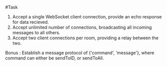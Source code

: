 #Task

1. Accept a single WebSocket client connection, provide an echo response for data recieved.
2. Accept unlimited number of connections, broadcasting all incoming messages to all others.
3. Accept two client connections per room, providing a relay between the two.

Bonus : Establish a message protocol of {'command', 'message'}, where command can either be sendToID, or sendToAll.

